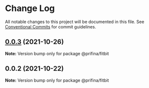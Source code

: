 # Change Log

All notable changes to this project will be documented in this file.
See [Conventional Commits](https://conventionalcommits.org) for commit guidelines.

## [0.0.3](https://prifina-admin/prifina/prifina-components/compare/@prifina/fitbit@0.0.2...@prifina/fitbit@0.0.3) (2021-10-26)

**Note:** Version bump only for package @prifina/fitbit





## 0.0.2 (2021-10-22)

**Note:** Version bump only for package @prifina/fitbit
